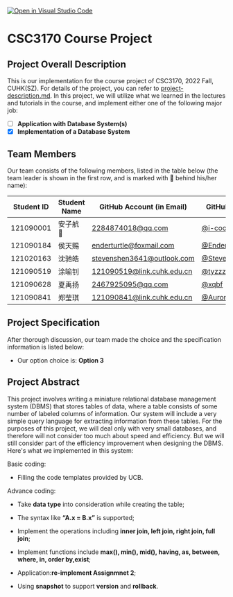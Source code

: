 [![Open in Visual Studio Code](https://classroom.github.com/assets/open-in-vscode-c66648af7eb3fe8bc4f294546bfd86ef473780cde1dea487d3c4ff354943c9ae.svg)](https://classroom.github.com/online_ide?assignment_repo_id=9422691&assignment_repo_type=AssignmentRepo)
# CSC3170 Course Project

## Project Overall Description

This is our implementation for the course project of CSC3170, 2022 Fall, CUHK(SZ). For details of the project, you can refer to [project-description.md](project-description.md). In this project, we will utilize what we learned in the lectures and tutorials in the course, and implement either one of the following major job:

<!-- Please fill in "x" to replace the blank space between "[]" to tick the todo item; it's ticked on the first one by default. -->

- [ ] **Application with Database System(s)**
- [x] **Implementation of a Database System**

## Team Members

Our team consists of the following members, listed in the table below (the team leader is shown in the first row, and is marked with 🚩 behind his/her name):

<!-- change the info below to be the real case -->

| Student ID | Student Name | GitHub Account (in Email) | GitHub Username   |
| ---------- | ------------ | ------------------------- | ---------------- |
| 121090001  | 安子航 🚩    | 2284874018@qq.com         | [@i-cookie](https://github.com/i-cookie)         |
| 121090184  | 侯天赐       | enderturtle@foxmail.com    | [@EnderturtleOrz](https://github.com/EnderturtleOrz)   |
| 121020163  | 沈驰皓       | stevenshen3641@outlook.com | [@StevenShen3641](https://github.com/StevenShen3641)   |
| 121090519  | 涂喻钊       | 121090519@link.cuhk.edu.cn | [@tyzzzzzzzzz](https://github.com/tyzzzzzzzzz)      |
| 121090628  | 夏禹扬       | 2467925095@qq.com          | [@xqbf](https://github.com/xqbf)             |
| 121090841  | 郑莹琪       | 121090841@link.cuhk.edu.cn | [@Aurora121090841](https://github.com/Aurora121090841)  |

## Project Specification

<!-- You should remove the terms/sentence that is not necessary considering your option/branch/difficulty choice -->

After thorough discussion, our team made the choice and the specification information is listed below:

- Our option choice is: **Option 3**

## Project Abstract

<!-- TODO -->
This project involves writing a miniature relational database management system (DBMS) that stores tables of data, where a table consists of some number of labeled columns of information. Our system will include a very simple query language for extracting information from these tables. For the purposes of this project, we will deal only with very small databases, and therefore will not consider too much about speed and efficiency. But we will still consider part of the efficiency improvement when designing the DBMS. Here's what we implemented in this system:

Basic coding:

- Filling the code templates provided by UCB.

Advance coding:

- Take **data type** into consideration while creating the table;

- The syntax like **“A.x = B.x”** is supported;

- Implement the operations including **inner join, left join, right join, full join**;

- Implement functions include **max(), min(), mid(), having, as, between, where, in, order by,exist**;
	
- Application:**re-implement Assignmnet 2**;

- Using **snapshot** to support **version** and **rollback**.
